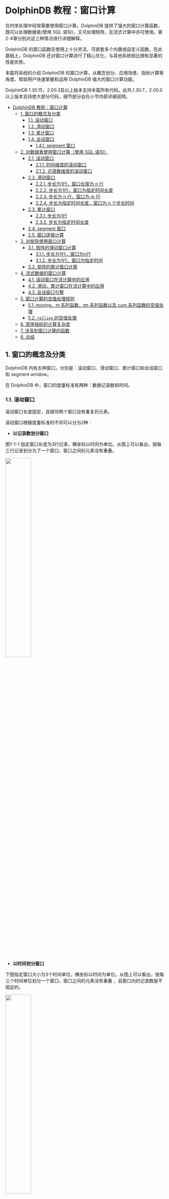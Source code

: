 # DolphinDB 教程：窗口计算

在时序处理中经常需要使用窗口计算。DolphinDB 提供了强大的窗口计算函数，既可以处理数据表(使用 SQL 语句)，又可处理矩阵，在流式计算中亦可使用。第2-4章分别对这三种情况进行详细解释。

DolphinDB 的窗口函数在使用上十分灵活，可嵌套多个内置或自定义函数。在此基础上，DolphinDB 还对窗口计算进行了精心优化，与其他系统相比拥有显著的性能优势。

本篇将系统的介绍 DolphinDB 的窗口计算，从概念划分、应用场景、指标计算等角度，帮助用户快速掌握和运用 DolphinDB 强大的窗口计算功能。

DolphinDB 1.30.15，2.00.3及以上版本支持本篇所有代码。此外,1.30.7，2.00.0以上版本支持绝大部分代码，细节部分会在小节内部详细说明。

- [DolphinDB 教程：窗口计算](#dolphindb-教程窗口计算)
  - [1. 窗口的概念及分类](#1-窗口的概念及分类)
    - [1.1. 滚动窗口](#11-滚动窗口)
    - [1.2. 滑动窗口](#12-滑动窗口)
    - [1.3. 累计窗口](#13-累计窗口)
    - [1.4. 会话窗口](#14-会话窗口)
      - [1.4.1. segment 窗口](#141-segment-窗口)
  - [2. 对数据表使用窗口计算（使用 SQL 语句）](#2-对数据表使用窗口计算使用-sql-语句)
    - [2.1. 滚动窗口](#21-滚动窗口)
      - [2.1.1. 时间维度的滚动窗口](#211-时间维度的滚动窗口)
      - [2.1.2. 记录数维度的滚动窗口](#212-记录数维度的滚动窗口)
    - [2.2. 滑动窗口](#22-滑动窗口)
      - [2.2.1. 步长为1行，窗口长度为 n 行](#221-步长为1行窗口长度为-n-行)
      - [2.2.2. 步长为1行，窗口为指定时间长度](#222-步长为1行窗口为指定时间长度)
      - [2.2.3. 步长为 n 行，窗口为 m 行](#223-步长为-n-行窗口为-m-行)
      - [2.2.4. 步长为指定时间长度，窗口为 n 个步长时间](#224-步长为指定时间长度窗口为-n-个步长时间)
    - [2.3. 累计窗口](#23-累计窗口)
      - [2.3.1. 步长为1行](#231-步长为1行)
      - [2.3.2. 步长为指定时间长度](#232-步长为指定时间长度)
    - [2.4. segment 窗口](#24-segment-窗口)
    - [2.5. 窗口连接计算](#25-窗口连接计算)
  - [3. 对矩阵使用窗口计算](#3-对矩阵使用窗口计算)
    - [3.1. 矩阵的滑动窗口计算](#31-矩阵的滑动窗口计算)
      - [3.1.1. 步长为1行，窗口为n行](#311-步长为1行窗口为n行)
      - [3.1.2. 步长为1行，窗口为指定时间](#312-步长为1行窗口为指定时间)
    - [3.2. 矩阵的累计窗口计算](#32-矩阵的累计窗口计算)
  - [4. 流式数据的窗口计算](#4-流式数据的窗口计算)
    - [4.1. 滚动窗口在流计算中的应用](#41-滚动窗口在流计算中的应用)
    - [4.2. 滑动、累计窗口在流计算中的应用](#42-滑动累计窗口在流计算中的应用)
    - [4.3. 会话窗口引擎](#43-会话窗口引擎)
  - [5. 窗口计算的空值处理规则](#5-窗口计算的空值处理规则)
    - [5.1. moving，m 系列函数，tm 系列函数以及 cum 系列函数的空值处理](#51-movingm-系列函数tm-系列函数以及-cum-系列函数的空值处理)
    - [5.2. `rolling` 的空值处理](#52-rolling-的空值处理)
  - [6. 常用指标的计算复杂度](#6-常用指标的计算复杂度)
  - [7. 涉及到窗口计算的函数](#7-涉及到窗口计算的函数)
  - [8. 总结](#8-总结)

## 1. 窗口的概念及分类

DolphinDB 内有五种窗口，分别是：滚动窗口、滑动窗口、累计窗口和会话窗口和 segment window。

在 DolphinDB 中，窗口的度量标准有两种：数据记录数和时间。

### 1.1. 滚动窗口

滚动窗口长度固定，且相邻两个窗口没有重复的元素。

滚动窗口根据度量标准的不同可以分为2种：

- **以记录数划分窗口**

图1-1-1 指定窗口长度为3行记录，横坐标以时间为单位。从图上可以看出，按每三行记录划分为了一个窗口，窗口之间的元素没有重叠。  

<img src="./images/Window_Calculations_in_DolphinDB/1_1_1.png" width=40%>

- **以时间划分窗口**

下图指定窗口大小为3个时间单位，横坐标以时间为单位。从图上可以看出，按每三个时间单位划分一个窗口，窗口之间的元素没有重叠 ，且窗口内的记录数是不固定的。

<img src="./images/Window_Calculations_in_DolphinDB/1_1_2.png" width=40%>

### 1.2. 滑动窗口

滑动窗口，即指定长度的窗口根据步长进行滑动。与滚动窗口不同，滑动窗口相邻两个窗口可能包括重复的元素。滑动窗口的窗口长度与步长既可为记录数，亦可为时间长度。

滑动窗口根据度量标准的不同可以分为2种：

- **以记录数划分窗口**

图1-2-1 指定窗口大小为6行记录，窗口每次向后滑动1行记录。

<img src="./images/Window_Calculations_in_DolphinDB/1_2_1.png" width=42%>

- **以时间划分窗口**
  - **步长为1行**
  
  图1-2-2 指定窗口大小为3个时间单位，窗口以右边界为基准进行前向计算，窗口每次向后滑动1行记录。
  
  <img src="./images/Window_Calculations_in_DolphinDB/1_2_2.png" width=42%>
  
  - **步长为指定时间长度**  

  图1-2-3 指定窗口大小为4个时间单位，每次向后滑动2个时间单位。

  <img src="./images/Window_Calculations_in_DolphinDB/1_2_3.png" width=45%>

### 1.3. 累计窗口

累计窗口，即窗口的起始边界固定，结束边界不断右移，因此窗口长度不断增加。
累计窗口根据度量标准的不同可以分为2种：

- **步长为1行**

图1-3-1 窗口右边界每次右移1行，窗口大小累计增加。

<img src="./images/Window_Calculations_in_DolphinDB/1_3_1.png" width=40%>

- **步长为指定时间长度**

图1-3-2 窗口右边界每次右移2个时间单位，窗口大小累计增加。

<img src="./images/Window_Calculations_in_DolphinDB/1_3_2.png" width=42%>

### 1.4. 会话窗口

会话窗口之间的切分，是依据某段时长的空白：若某条数据之后指定时间长度内无数据进入，则该条数据为一个窗口的终点，之后第一条新数据为下一个窗口的起点。会话窗口的窗口长度可变。

<img src="./images/Window_Calculations_in_DolphinDB/1_4.png" width=42%>

#### 1.4.1. segment 窗口

segment 窗口根据连续的相同元素切分窗口。其窗口长度可变。

<img src="./images/Window_Calculations_in_DolphinDB/1_5.png" width=57%>

## 2. 对数据表使用窗口计算（使用 SQL 语句）

本章将介绍 DolphinDB 在 SQL 中的窗口计算：滚动窗口、滑动窗口、累计窗口，segment 窗口，以及窗口连接。

### 2.1. 滚动窗口

#### 2.1.1. 时间维度的滚动窗口

在SQL中，可使用 `interval`, `bar`, `dailyAlignedBar` 等函数配合 `group by` 语句实现滚动窗口的聚合计算。

下面的例子根据10:00:00到10:05:59每秒更新的数据，使用 `bar` 函数每2分钟统计一次交易量之和：

```

t=table(2021.11.01T10:00:00..2021.11.01T10:05:59 as time, 1..360 as volume)
select sum(volume) from t group by bar(time, 2m)

# output

bar_time            sum_volume
------------------- ----------
2021.11.01T10:00:00 7260      
2021.11.01T10:02:00 21660     
2021.11.01T10:04:00 36060  

```

`bar` 函数的分组规则是将每条记录最近的能整除 *interval* 参数的时间作为开始时间。对于给定窗口起始时刻（且该时刻不能被 *interval* 整除）的场景，`bar` 函数不适用。
在金融场景中，在交易时段之外也存在一些数据输入，但是在做数据分析的时候并不会用到这些数据；在期货市场，通常涉及到两个交易时间段，有些时段会隔天。`dailyAlignedBar` 函数可以设置每天的起始时间和结束时间，很好地解决了这类场景的聚合计算问题。

以期货市场为例，数据模拟为国内期货市场的两个交易时段，分别为下午1:30-3:00和晚上9:00-凌晨2:30。使用 `dailyAlignedBar` 函数计算每个交易时段中的7分钟均价。

```
sessions = 13:30:00 21:00:00
ts = 2021.11.01T13:30:00..2021.11.01T15:00:00 join 2021.11.01T21:00:00..2021.11.02T02:30:00
ts = ts join (ts+60*60*24)
t = table(ts, rand(10.0, size(ts)) as price)

select avg(price) as price, count(*) as count from t group by dailyAlignedBar(ts, sessions, 7m) as k7

 # output
 
k7                  price             count
------------------- ----------------- -----
2021.11.01T13:30:00 4.815287529108381 420  
2021.11.01T13:37:00 5.265409774828835 420  
2021.11.01T13:44:00 4.984934388122167 420  
...
2021.11.01T14:47:00 5.031795592230213 420  
2021.11.01T14:54:00 5.201864532018313 361  
2021.11.01T21:00:00 4.945093814017518 420 


//如果使用bar函数会不达预期
select avg(price) as price, count(*) as count from t group by bar(ts, 7m) as k7

 # output

k7                  price             count
------------------- ----------------- -----
2021.11.01T13:26:00 5.220721067537347 180       //时间从13:26:00开始，不符合预期
2021.11.01T13:33:00 4.836406542137931 420  
2021.11.01T13:40:00 5.100716347573325 420  
2021.11.01T13:47:00 5.041169475132067 420  
2021.11.01T13:54:00 4.853431270784876 420  
2021.11.01T14:01:00 4.826169502311608 420  
```

期货市场中有一些不活跃的期货，一段时间内可能都没有报价，但是在数据分析的时候需要每2秒输出该期货的数据，这个场景下就需要用到 `interval` 函数进行插值处理。

在以下示例中，缺失值使用前一个值进行填充。如果同一窗口内有重复值，则用最后一个作为输出值。

```
t=table(2021.01.01T01:00:00+(1..5 join 9..11) as time, take(`CLF1,8) as contract, 50..57 as price)

select last(contract) as contract, last(price) as price from t group by interval(time, 2s,"prev") 

 # output

interval_time       contract price
------------------- -------- -----
2021.01.01T01:00:00 CLF1     50   
2021.01.01T01:00:02 CLF1     52   
2021.01.01T01:00:04 CLF1     54   
2021.01.01T01:00:06 CLF1     54   
2021.01.01T01:00:08 CLF1     55   
2021.01.01T01:00:10 CLF1     57   

//如果使用bar函数会不达预期

select last(contract) as contract, last(price) as price from t group by bar(time, 2s)

bar_time            contract price
------------------- -------- -----
2021.01.01T01:00:00 CLF1     50   
2021.01.01T01:00:02 CLF1     52   
2021.01.01T01:00:04 CLF1     54   
2021.01.01T01:00:08 CLF1     55   
2021.01.01T01:00:10 CLF1     57    
```

#### 2.1.2. 记录数维度的滚动窗口

除了时间维度可以做滚动窗口计算之外，记录数维度也可以做滚动窗口计算。在股票市场临近收盘的时候，往往一分钟之内的交易量、笔数是非常大的，做策略时如果单从时间维度去触发可能会导致偏差。因此分析师有时会想要从每100笔交易而非每一分钟的角度去做策略，这个时候就可以用 `rolling` 函数实现。

下面是某天股票市场最后一分钟内对每100笔交易做成交量之和的例子：

```
t=table(2021.01.05T02:59:00.000+(1..2000)*30 as time, take(`CL,2000) as sym, 10* rand(50, 2000) as vol)

select rolling(last,time,100,100) as last_time,rolling(last,t.sym,100,100) as sym, rolling(sum,vol,100,100) as vol_100_sum from t

 # output (每次结果会因为rand函数结果而不同)

last_time               sym vol_100_sum
----------------------- --- -----------
2021.01.05T02:59:03.000 CL 24,900
2021.01.05T02:59:06.000 CL 24,390
2021.01.05T02:59:09.000 CL 24,340
2021.01.05T02:59:12.000 CL 24,110
2021.01.05T02:59:15.000 CL 23,550
2021.01.05T02:59:18.000 CL 25,530
2021.01.05T02:59:21.000 CL 26,700
2021.01.05T02:59:24.000 CL 26,790
2021.01.05T02:59:27.000 CL 27,090
2021.01.05T02:59:30.000 CL 25,610
2021.01.05T02:59:33.000 CL 23,710
2021.01.05T02:59:36.000 CL 23,920
2021.01.05T02:59:39.000 CL 23,000
2021.01.05T02:59:42.000 CL 24,490
2021.01.05T02:59:45.000 CL 23,810
2021.01.05T02:59:48.000 CL 22,230
2021.01.05T02:59:51.000 CL 25,380
2021.01.05T02:59:54.000 CL 25,830
2021.01.05T02:59:57.000 CL 24,020
2021.01.05T03:00:00.000 CL 25,150
```

### 2.2. 滑动窗口

使用滑动窗口处理表数据有以下四种情况：

#### 2.2.1. 步长为1行，窗口长度为 n 行

此类情况可使用 m 系列函数，`moving`函数，或者 `rolling` 函数。

从1.30.16/2.00.4版本开始，亦可使用 [`window`](../funcs/ho_funcs/window.dita) 函数。`window` 函数与 `moving` 函数类似，均为高阶函数，不同的是，`window` 函数更为灵活，不同于 `moving` 函数的窗口右边界是固定的， `window` 函数的左右边界均可自由设定。

下面以[`msum`](../funcs/m/msum.dita)为例，滑动计算窗口长度为5行的vol值之和。

```
t=table(2021.11.01T10:00:00 + 0 1 2 5 6 9 10 17 18 30 as time, 1..10 as vol)

select time, vol, msum(vol,5,1) from t

 # output

time                vol msum_vol
------------------- --- --------
2021.11.01T10:00:00 1   1       
2021.11.01T10:00:01 2   3       
2021.11.01T10:00:02 3   6       
2021.11.01T10:00:05 4   10      
2021.11.01T10:00:06 5   15    
...
```

DolphinDB SQL可以通过 `context by` 对各个不同的 symbol 在组内进行窗口计算。`context by` 是DolphinDB 独有的功能，是对标准 SQL 语句的拓展，具体其他用法参照：[`context by`](../progr/sql/contextBy.dita)

```
t=table(2021.11.01T10:00:00 + 0 1 2 5 6 9 10 17 18 30 join 0 1 2 5 6 9 10 17 18 30 as time, 1..20 as vol, take(`A,10) join take(`B,10) as sym)

select time, sym, vol, msum(vol,5,1) from t context by sym

 # output

time                sym vol msum_vol
------------------- --- --- --------
2021.11.01T10:00:00 A   1   1       
2021.11.01T10:00:01 A   2   3       
2021.11.01T10:00:02 A   3   6       
...    
2021.11.01T10:00:30 A   10  40      
2021.11.01T10:00:00 B   11  11      
2021.11.01T10:00:01 B   12  23      
...    
2021.11.01T10:00:30 B   20  90 
```

m 系列函数是经过优化的窗口函数，如果想要使用自定义函数做窗口计算，DolphinDB 支持在 `moving` 函数、`window` 函数和 `rolling` 函数中使用自定义聚合函数。下面以 `moving` 嵌套自定义聚合函数为例：

以下的行情数据有四列(代码，日期，close 和 volume)，按照代码分组，组内按日期排序。设定窗口大小为20，在窗口期内按照 volume 排序，取 volume 最大的五条数据的平均 close 的计算。

```
//t是模拟的四列数据
t = table(take(`IBM, 100) as code, 2020.01.01 + 1..100 as date, rand(100,100) + 20 as volume, rand(10,100) + 100.0 as close)

//1.30.15及以上版本可以用一行代码实现
//moving 支持用户使用自定义匿名聚合函数
select code, date, moving(defg(vol, close){return close[isort(vol, false).subarray(0:min(5,close.size()))].avg()}, (volume, close), 20) from t context by code 

//其他版本可以用自定义命名聚合函数实现：
defg top_5_close(vol,close){
return close[isort(vol, false).subarray(0:min(5,close.size()))].avg()
}
select code, date, moving(top_5_close,(volume, close), 20) from t context by code 
```

在做数据分析的时候，还会经常用到窗口嵌套窗口的操作。
举一个更复杂的例子：在做 [101 Formulaic Alphas](http://www.followingthetrend.com/?mdocs-file=3424) 中98号因子计算的时候，DolphinDB可以运用窗口嵌套窗口的方法，将原本在C#中需要几百行的代码，简化成几行代码，且计算性能也有接近三个数量级的提升。
trade 表有需要可以自行模拟数据，或用 sample 数据 [CNTRADE](data/window_cal/CNTRADE.zip)。

```
// 输入表trade的schema如下，如需要可自行模拟数据。

name       typeString typeInt 
---------- ---------- ------- 
ts_code    SYMBOL     17             
trade_date DATE       6              
open       DOUBLE     16             
vol        DOUBLE     16             
amount     DOUBLE     16    

// alpha 98 计算：

def normRank(x){
 return rank(x)\x.size()
}

def alpha98SQL(t){
 update t set adv5 = mavg(vol, 5), adv15 = mavg(vol, 15) context by ts_code
 update t set rank_open = normRank(open), rank_adv15 = normRank(adv15) context by trade_date
 update t set decay7 = mavg(mcorr(vwap, msum(adv5, 26), 5), 1..7), decay8 = mavg(mrank(9 - mimin(mcorr(rank_open, rank_adv15, 21), 9), true, 7), 1..8) context by ts_code
 return select ts_code, trade_date, normRank(decay7)-normRank(decay8) as a98 from t context by trade_date 
}

input = select trade_date,ts_code,amount*1000/(vol*100 + 1) as vwap,vol,open from trade
timer alpha98DDBSql = alpha98SQL(input)
```

#### 2.2.2. 步长为1行，窗口为指定时间长度

此类情况可使用 tm 系列或者 tmoving 系列函数。

从1.30.16/2.00.4版本开始，亦可使用 [`twindow`](../funcs/ho_funcs/twindow.dita) 函数。`twindow` 函数与 `tmoving` 函数类似，均为高阶函数，不同的是，`twindow` 函数更为灵活，不同于 `tmoving` 函数的窗口右边界是固定的， `twindow` 函数的左右边界均可自由设定。

下面以```tmsum```为例，计算滑动窗口长度为5秒的 vol 值之和。

```
//1.30.14，2.00.2以上版本支持 tmsum 函数。
t=table(2021.11.01T10:00:00 + 0 1 2 5 6 9 10 17 18 30 as time, 1..10 as vol)
select time, vol, tmsum(time,vol,5s) from t

 # output
time                vol tmsum_time
------------------- --- ----------
2021.11.01T10:00:00 1   1         
2021.11.01T10:00:01 2   3         
2021.11.01T10:00:02 3   6         
2021.11.01T10:00:05 4   9         
2021.11.01T10:00:06 5   12        
2021.11.01T10:00:09 6   15        
2021.11.01T10:00:10 7   18        
2021.11.01T10:00:17 8   8         
2021.11.01T10:00:18 9   17        
2021.11.01T10:00:30 10  10  
```

实际场景中，计算历史分位的时候也会广泛运用到这类情况的窗口计算，具体在[步长为1行窗口为n行](#步长为1行窗口为n行)这一小节介绍。

#### 2.2.3. 步长为 n 行，窗口为 m 行

此类情况可使用高阶函数 [`rolling`](../funcs/ho_funcs/rolling.dita)。

下面的例子计算步长为3行，窗口长度为6行的 vol 值之和。与 `interval` 函数不同的是，`rolling` 不会对缺失值进行插值，如果窗口内的元素个数不足窗口大小，该窗口不会被输出。 该例子中，数据一共是10条，在前两个窗口计算完之后，第三个窗口因为只有4条数据，所以不输出第三个窗口的结果。

```
t=table(2021.11.01T10:00:00+0 3 5 6 7 8 15 18 20 29 as time, 1..10 as vol)
select rolling(last,time,6,3) as last_time, rolling(sum,vol,6,3) as sum_vol from t

 # output

last_time           sum_vol
------------------- -------
2021.11.01T10:00:08 21     
2021.11.01T10:00:20 39
```

#### 2.2.4. 步长为指定时间长度，窗口为 n 个步长时间

此类情况可使用 `interval` 函数配合 `group by` 语句。下面的例子以5秒为窗口步长，10秒为窗口长度，计算 vol 值之和。

推荐使用1.30.14, 2.00.2及以上版本使用 `interval` 函数。

```
t=table(2021.11.01T10:00:00+0 3 5 6 7 8 15 18 20 29 as time, 1..10 as vol)
select sum(vol) from t group by interval(time, 10s, "null", 5s)

 # output

interval_time       sum_vol
------------------- -------
2021.11.01T10:00:00 21     
2021.11.01T10:00:05 18     
2021.11.01T10:00:10 15       
2021.11.01T10:00:15 24     
2021.11.01T10:00:20 19     
2021.11.01T10:00:25 10    
```

2.1.1.1中 interval 的场景可以看作是窗口长度与步长相等的特殊的滑动窗口，而本节则是窗口长度为 n 倍步长时间的滑动窗口。

### 2.3. 累计窗口

累计窗口有两种情况：一种是步长是1行，另一种是步长为指定时间长度。

#### 2.3.1. 步长为1行

步长为1行的累计窗口计算在 SQL 中通常直接用 `cum` 系列函数。下面是累计求和 `cumsum` 的例子：

```
t=table(2021.11.01T10:00:00..2021.11.01T10:00:04 join 2021.11.01T10:00:06..2021.11.01T10:00:10 as time,1..10 as vol)
select *, cumsum(vol) from t 

# output

time                vol cum_vol
------------------- --- -------
2021.11.01T10:00:00 1   1      
2021.11.01T10:00:01 2   3      
2021.11.01T10:00:02 3   6      
2021.11.01T10:00:03 4   10     
2021.11.01T10:00:04 5   15     
2021.11.01T10:00:06 6   21     
2021.11.01T10:00:07 7   28     
2021.11.01T10:00:08 8   36     
2021.11.01T10:00:09 9   45     
2021.11.01T10:00:10 10  55     
```

在实际场景中经常会用 cum 系列函数与 `context by` 连用，做分组内累计计算。比如行情数据中，根据各个不同股票的代码，做各自的累计成交量。

```
t=table(2021.11.01T10:00:00 + 0 1 2 5 6 9 10 17 18 30 join 0 1 2 5 6 9 10 17 18 30 as time, 1..20 as vol, take(`A,10) join take(`B,10) as sym)
select*, cumsum(vol) as cumsum_vol from t context by sym

# output

time                vol sym cumsum_vol
------------------- --- --- ----------
2021.11.01T10:00:00 1   A   1         
2021.11.01T10:00:01 2   A   3         
...      
2021.11.01T10:00:18 9   A   45        
2021.11.01T10:00:30 10  A   55        
2021.11.01T10:00:00 11  B   11        
2021.11.01T10:00:01 12  B   23        
...      
2021.11.01T10:00:18 19  B   135       
2021.11.01T10:00:30 20  B   155       
```

#### 2.3.2. 步长为指定时间长度

要在SQL中实现步长为指定时间长度的累计窗口计算，可以使用 `bar` 函数搭配 `cgroup by` 来实现。

```
t=table(2021.11.01T10:00:00..2021.11.01T10:00:04 join 2021.11.01T10:00:06..2021.11.01T10:00:10 as time,1..10 as vol)
select sum(vol) from t cgroup by bar(time, 5s) as time order by time

# output

time                sum_vol
------------------- -------
2021.11.01T10:00:00 15     
2021.11.01T10:00:05 45     
2021.11.01T10:00:10 55  
```

### 2.4. segment 窗口

以上所有例子中，窗口大小均固定。在 DolphinDB 中亦可将连续的相同元素作为一个窗口，用 `segment`来实现。实际场景中，`segment` 经常用于逐笔数据中。

下面的例子是根据 order_type 中的数据进行窗口分割，连续相同的 order_type 做累计成交额计算。

```
vol = 0.1 0.2 0.1 0.2 0.1 0.2 0.1 0.2 0.1 0.2 0.1 0.2
order_type = 0 0 1 1 1 2 2 1 1 3 3 2;
t = table(vol,order_type);
select *, cumsum(vol) as cumsum_vol from t context by segment(order_type);

# output

vol order_type cumsum_vol
--- ---------- ----------
0.1 0          0.1       
0.2 0          0.3       
0.1 1          0.1       
0.2 1          0.3       
0.1 1          0.4       
0.2 2          0.2       
0.1 2          0.3       
0.2 1          0.2       
0.1 1          0.3       
0.2 3          0.2       
0.1 3          0.3       
0.2 2          0.2  
```

### 2.5. 窗口连接计算

在 DolphinDB 中，除了常规的窗口计算之外，还支持窗口连接计算。即在表连接的同时，进行窗口计算。可以通过  `wj` 和 `pwj` 函数来实现 。

`window join` 基于左表每条记录的时间戳，确定一个时间窗口，并计算对应时间窗口内右表的数据。左表每滑动一条记录，都会与右表窗口计算的结果连接。因为窗口的左右边界均可以指定，也可以为负数，所以也可以看作非常灵活的滑动窗口。

详细用法参见用户手册 [`window join`](../progr/sql/windowjoin.dita)。

```
//data
t1 = table(1 1 2 as sym, 09:56:06 09:56:07 09:56:06 as time, 10.6 10.7 20.6 as price)
t2 = table(take(1,10) join take(2,10) as sym, take(09:56:00+1..10,20) as time, (10+(1..10)\10-0.05) join (20+(1..10)\10-0.05) as bid, (10+(1..10)\10+0.05) join (20+(1..10)\10+0.05) as offer, take(100 300 800 200 600, 20) as volume);

//window join
wj(t1, t2, -5s:0s, <avg(bid)>, `sym`time);

# output

sym time     price  avg_bid           
--- -------- ----- -------
1   09:56:06 10.6 10.3
1   09:56:07 10.7 10.4
2   09:56:06 20.6 20.3        
```

由于窗口可以灵活设置，所以不仅是多表连接的时候会用到，单表内部的窗口计算也可以用到 `window join`。下面的例子可以看作是 t2 表中每一条数据做一个 (time-6s) 到 (time+1s) 的计算。

```
t2 = table(take(1,10) join take(2,10) as sym, take(09:56:00+1..10,20) as time, (10+(1..10)\10-0.05) join (20+(1..10)\10-0.05) as bid, (10+(1..10)\10+0.05) join (20+(1..10)\10+0.05) as offer, take(100 300 800 200 600, 20) as volume);

wj(t2, t2, -6s:1s, <avg(bid)>, `sym`time);

# output

sym time     bid   offer volume avg_bid           
--- -------- ---- ------ ------ --------
1   09:56:01 10.05 10.15 100    10.1
...  
1   09:56:08 10.75 10.85 800    10.5              
1   09:56:09 10.85 10.95 200    10.6
1   09:56:10 10.95 11.05 600    10.65             
2   09:56:01 20.05 20.15 100    20.1
2   09:56:02 20.15 20.25 300    20.15
...
2   09:56:08 20.75 20.85 800    20.5              
2   09:56:09 20.85 20.9  200    20.6
2   09:56:10 20.95 21.05 600    20.65
```

从1.30.16/2.00.4版本开始，亦可使用 `window` 函数以及 `twindow` 函数实现单表内部的灵活窗口计算。

以上 `wj` 的代码也可以用 `twindow` 或 `window` 实现：

```
t2 = table(take(1,10) join take(2,10) as sym, take(09:56:00+1..10,20) as time, (10+(1..10)\10-0.05) join (20+(1..10)\10-0.05) as bid, (10+(1..10)\10+0.05) join (20+(1..10)\10+0.05) as offer, take(100 300 800 200 600, 20) as volume);

//twindow
select *, twindow(avg,t2.bid,t2.time,-6s:1s) from t2 context by sym

//window
select *, window(avg, t2.time.indexedSeries(t2.bid), -6s:1s) from t2 context by sym

# output

sym time     bid   offer volume avg_bid           
--- -------- ---- ------ ------ --------
1   09:56:01 10.05 10.15 100    10.1
...  
1   09:56:08 10.75 10.85 800    10.5              
1   09:56:09 10.85 10.95 200    10.6
1   09:56:10 10.95 11.05 600    10.65             
2   09:56:01 20.05 20.15 100    20.1
2   09:56:02 20.15 20.25 300    20.15
...
2   09:56:08 20.75 20.85 800    20.5              
2   09:56:09 20.85 20.9  200    20.6
2   09:56:10 20.95 21.05 600    20.65
```

## 3. 对矩阵使用窗口计算

表的窗口计算在前一章节已经描述，所以在这一章节中着重讨论矩阵的计算。

### 3.1. 矩阵的滑动窗口计算

滑动窗口 m 系列函数以及 `window` 函数可以用于处理矩阵，在矩阵每列内进行计算，返回一个与输入矩阵维度相同的矩阵。如果滑动维度为时间，则要先使用 [`setIndexedMatrix!`](../funcs/s/setIndexedMatrix_.dita) 函数将矩阵的行与列标签设为索引。这里需要注意的是，行与列标签均须严格递增。

首先我们新建一个矩阵，并将其设为 IndexedMatrix：

```
m=matrix(1..4 join 6, 11..13 join 8..9)
m.rename!(2020.01.01..2020.01.04 join 2020.01.06,`A`B)
m.setIndexedMatrix!();
```

#### 3.1.1. 步长为1行，窗口为n行

m 系列函数的参数可以是一个正整数（记录数维度）或一个 duration（时间维度）。通过设定不同的参数，可以指定理想的滑动窗口类型。

以 `msum` 滑动求和为例。以下例子是对一个矩阵内部，对每一列进行窗口长度为3行的滑动求和计算。

```
msum(m,3,1)

# output

           A  B 
           -- --
2020.01.01|1  11
2020.01.02|3  23
2020.01.03|6  36
2020.01.04|9  33
2020.01.06|13 30
```

矩阵运算中，也可以做复杂的窗口嵌套。曾在2.2.1节中提到的98号因子也可以在矩阵中通过几行代码实现（trade 表有需要可以自行模拟数据，或用 sample 数据  [CNTRADE](data/window_cal/CNTRADE.zip)）：

```
// 输入表trade的schema如下，如需要可自行模拟数据：

name       typeString typeInt 
---------- ---------- ------- 
ts_code    SYMBOL     17             
trade_date DATE       6              
open       DOUBLE     16             
vol        DOUBLE     16             
amount     DOUBLE     16   

// alpha 98 的矩阵计算

def prepareDataForDDBPanel(){
 t = select trade_date,ts_code,amount*1000/(vol*100 + 1) as vwap,vol,open from trade 
 return dict(`vwap`open`vol, panel(t.trade_date, t.ts_code, [t.vwap, t.open, t.vol]))
}

def myrank(x) {
 return rowRank(x)\x.columns()
}

def alpha98Panel(vwap, open, vol){
 return myrank(mavg(mcorr(vwap, msum(mavg(vol, 5), 26), 5), 1..7)) - myrank(mavg(mrank(9 - mimin(mcorr(myrank(open), myrank(mavg(vol, 15)), 21), 9), true, 7), 1..8))
}

input = prepareDataForDDBPanel()
alpha98DDBPanel = alpha98Panel(input.vwap, input.open, input.vol)
```

#### 3.1.2. 步长为1行，窗口为指定时间

以```msum```滑动求和为例。以下例子是对一个矩阵内部，每一列根据左边的时间列进行窗口大小为3天的滑动求和计算。

```
msum(m,3d)

# output

           A  B 
           -- --
2020.01.01|1  11
2020.01.02|3  23
2020.01.03|6  36
2020.01.04|9  33
2020.01.06|10 17
```

在实际运用中，这类矩阵窗口运算非常常见。比如在做历史分位的计算中，将数据转化为 IndexedMatrix 之后，直接用一行代码就可以得到结果了。

下面例子对 m 矩阵做10年的历史分位计算：

```
//推荐使用1.30.14, 2.00.2及以上版本来使用 mrank 函数。
mrank(m, true, 10y, percent=true)

# output
           A B   
           - ----
2020.01.01|1 1   
2020.01.02|1 1   
2020.01.03|1 1   
2020.01.04|1 0.25
2020.01.06|1 0.4
```

### 3.2. 矩阵的累计窗口计算

在矩阵中，累计函数 `cum` 系列也可以直接使用。以 `cumsum` 为例：

```
cumsum(m)

 # output 

            A  B 
           -- --
2020.01.01|1  11
2020.01.02|3  23
2020.01.03|6  36
2020.01.04|10 44
2020.01.06|16 53
```

结果为在矩阵的每一列，计算累计和。

## 4. 流式数据的窗口计算

在 DolphindDB 中，设计了许多内置的流计算引擎。有些支持聚合计算，有些则支持滑动窗口或者累计窗口计算，也有针对于流数据的会话窗口引擎，可以满足不同的场景需求。下面根据不同窗口以及引擎分别介绍。

### 4.1. 滚动窗口在流计算中的应用

实际场景中，滚动窗口计算在流数据中的应用最为广泛，比如5分钟 k 线，1分钟累计交易量等。滚动窗口在流计算中的应用通过各种时间序列引擎实现。

`createTimeSeriesEngine` 时间序列引擎应用广泛，类似的引擎还有 `createDailyTimeSeriesEngine` 与 `createSessionWindowEngine`。`createDailyTimeSeriesEngine` 与 `dailyAlignedBar`类似，可以指定时间段进行窗口计算，而非按照流入数据的时间窗口聚合计算。`createSessionWindowEngine` 会在4.3中详细介绍。
本节以 `createTimeSeriesEngine` 为例。

下例中，时间序列引擎 timeSeries1 订阅流数据表 trades，实时计算表 trades 中过去1分钟内每只股票交易量之和。

```
share streamTable(1000:0, `time`sym`volume, [TIMESTAMP, SYMBOL, INT]) as trades
output1 = table(10000:0, `time`sym`sumVolume, [TIMESTAMP, SYMBOL, INT])
timeSeries1 = createTimeSeriesEngine(name="timeSeries1", windowSize=60000, step=60000, metrics=<[sum(volume)]>, dummyTable=trades, outputTable=output1, timeColumn=`time, useSystemTime=false, keyColumn=`sym, garbageSize=50, useWindowStartTime=false)
subscribeTable(tableName="trades", actionName="timeSeries1", offset=0, handler=append!{timeSeries1}, msgAsTable=true);

insert into trades values(2018.10.08T01:01:01.785,`A,10)
insert into trades values(2018.10.08T01:01:02.125,`B,26)
insert into trades values(2018.10.08T01:01:10.263,`B,14)
insert into trades values(2018.10.08T01:01:12.457,`A,28)
insert into trades values(2018.10.08T01:02:10.789,`A,15)
insert into trades values(2018.10.08T01:02:12.005,`B,9)
insert into trades values(2018.10.08T01:02:30.021,`A,10)
insert into trades values(2018.10.08T01:04:02.236,`A,29)
insert into trades values(2018.10.08T01:04:04.412,`B,32)
insert into trades values(2018.10.08T01:04:05.152,`B,23)

sleep(10)

select * from output1;

 # output

time                    sym sumVolume
----------------------- --- ---------
2018.10.08T01:02:00.000 A   38       
2018.10.08T01:02:00.000 B   40       
2018.10.08T01:03:00.000 A   25       
2018.10.08T01:03:00.000 B   9       


//to drop the time series engine
dropStreamEngine(`timeSeries1)
unsubscribeTable(tableName="trades", actionName="timeSeries1")
undef("trades",SHARED)
```

### 4.2. 滑动、累计窗口在流计算中的应用

另一个常用的引擎是响应式状态引擎 `createReactiveStateEngine`。在这个引擎中，我们可以使用经过优化的状态函数，其中包括累计窗口函数（cum 系列函数）和滑动窗口函数（m 系列函数以及 tm 系列函数）。

`createReactiveStateEngine` 响应式状态引擎的功能非常强大，可以让流数据像 SQL 一样处理，实现批流一体。下面的例子同时展示了 cum 系列函数，m 系列函数和 tm 系列函数在`createReactiveStateEngine` 响应式状态引擎中的作用。

```
//1.30.14，2.00.2以上版本支持tmsum函数。
share streamTable(1000:0, `time`sym`volume, [TIMESTAMP, SYMBOL, INT]) as trades
output2 = table(10000:0, `sym`time`Volume`msumVolume`cumsumVolume`tmsumVolume, [ SYMBOL,TIMESTAMP,INT, INT,INT,INT])
reactiveState1= createReactiveStateEngine(name="reactiveState1", metrics=[<time>,<Volume>,<msum(volume,2,1)>,<cumsum(volume)>,<tmsum(time,volume,2m)>], dummyTable=trades, outputTable=output2, keyColumn="sym")
subscribeTable(tableName="trades", actionName="reactiveState1", offset=0, handler=append!{reactiveState1}, msgAsTable=true);

insert into trades values(2018.10.08T01:01:01.785,`A,10)
insert into trades values(2018.10.08T01:01:02.125,`B,26)
insert into trades values(2018.10.08T01:01:10.263,`B,14)
insert into trades values(2018.10.08T01:01:12.457,`A,28)
insert into trades values(2018.10.08T01:02:10.789,`A,15)
insert into trades values(2018.10.08T01:02:12.005,`B,9)
insert into trades values(2018.10.08T01:02:30.021,`A,10)
insert into trades values(2018.10.08T01:04:02.236,`A,29)
insert into trades values(2018.10.08T01:04:04.412,`B,32)
insert into trades values(2018.10.08T01:04:05.152,`B,23)

sleep(10)

select * from output2

 # output

sym time                    Volume msumVolume cumsumVolume tmsumVolume
--- ----------------------- ------ ---------- ------------ -----------
A   2018.10.08T01:01:01.785 10     10         10           10         
B   2018.10.08T01:01:02.125 26     26         26           26         
A   2018.10.08T01:01:12.457 28     38         38           38         
B   2018.10.08T01:01:10.263 14     40         40           40         
A   2018.10.08T01:02:10.789 15     43         53           53         
B   2018.10.08T01:02:12.005 9      23         49           49         
A   2018.10.08T01:02:30.021 10     25         63           63         
A   2018.10.08T01:04:02.236 29     39         92           54         
B   2018.10.08T01:04:04.412 32     41         81           41         
B   2018.10.08T01:04:05.152 23     55         104          64           

//to drop the reactive state engine

dropAggregator(`reactiveState1)
unsubscribeTable(tableName="trades", actionName="reactiveState1")
undef("trades",SHARED)
```

### 4.3. 会话窗口引擎

`createSessionWindowEngine` 可以根据间隔时间（session gap）切分不同的窗口，即当一个窗口在session gap 时间内没有接收到新数据时，窗口会关闭。所以这个引擎中的window size会根据流入数据的情况发生变化。

具体可以看以下例子：

```
share streamTable(1000:0, `time`volume, [TIMESTAMP, INT]) as trades
output1 = keyedTable(`time,10000:0, `time`sumVolume, [TIMESTAMP, INT])
engine_sw = createSessionWindowEngine(name = "engine_sw", sessionGap = 5, metrics = <sum(volume)>, dummyTable = trades, outputTable = output1, timeColumn = `time)
subscribeTable(tableName="trades", actionName="append_engine_sw", offset=0, handler=append!{engine_sw}, msgAsTable=true)

n = 5
timev = 2018.10.12T10:01:00.000 + (1..n)
volumev = (1..n)%1000
insert into trades values(timev, volumev)

n = 5
timev = 2018.10.12T10:01:00.010 + (1..n)
volumev = (1..n)%1000
insert into trades values(timev, volumev)

n = 3
timev = 2018.10.12T10:01:00.020 + (1..n)
volumev = (1..n)%1000
timev.append!(2018.10.12T10:01:00.027 + (1..n))
volumev.append!((1..n)%1000)
insert into trades values(timev, volumev)

select * from trades;

//传入数据如下：

 time                    volume
----------------------- ------
2018.10.12T10:01:00.001 1     
2018.10.12T10:01:00.002 2     
2018.10.12T10:01:00.003 3     
2018.10.12T10:01:00.004 4     
2018.10.12T10:01:00.005 5     
2018.10.12T10:01:00.011 1     
2018.10.12T10:01:00.012 2     
2018.10.12T10:01:00.013 3     
2018.10.12T10:01:00.014 4     
2018.10.12T10:01:00.015 5     
2018.10.12T10:01:00.021 1     
2018.10.12T10:01:00.022 2     
2018.10.12T10:01:00.023 3     
2018.10.12T10:01:00.028 1     
2018.10.12T10:01:00.029 2     
2018.10.12T10:01:00.030 3    


//经过createSessionWindowEngine会话窗口引擎后，根据session gap=5(ms)聚合形成的窗口计算结果为：
select * from output1

time                    sumVolume
----------------------- ---------
2018.10.12T10:01:00.001 15       
2018.10.12T10:01:00.011 15       
2018.10.12T10:01:00.021 6    

// to drop SessionWindowEngine

unsubscribeTable(tableName="trades", actionName="append_engine_sw")
dropAggregator(`engine_sw)
undef("trades",SHARED)
```

## 5. 窗口计算的空值处理规则

在 DolphinDB 中，各个窗口函数的空值处理略有不同，本节将阐述各个系列函数空值处理的规则：

### 5.1. moving，m 系列函数，tm 系列函数以及 cum 系列函数的空值处理

在 `mrank`，`tmrank` 以及 `cumrank` 函数中，可以指定 NULL 值是否参与计算。其他窗口函数与聚合函数保持一致，计算时忽略 NULL 值。

`moving` 以及大部分 m 系列函数参数里都有一个可选参数 *minPeriods*。若没有指定 *minPeriods*，结果的前 (*window* - 1) 个元素为NULL；若指定了 *minPeriods*，结果的前 ( *minPeriods* - 1) 个元素为 NULL。如果窗口中的值全为 NULL，该窗口的计算结果为 NULL。*minPeriods* 的默认值为 *window* 之值。

一个简单的例子：

```
m=matrix(1..5, 6 7 8 NULL 10)

//不指定 minPeriods 时，由于 minPeriods 默认值与 window 相等，所以结果的前二行均为 NULL。

msum(m,3)

 #0 #1
-- --
     
     
6  21
9  15
12 18

//若指定 minPeriods=1，结果的前二行不是 NULL 值。

 msum(m,3,1)

 #0 #1
-- --
1  6 
3  13
6  21
9  15
12 18
```

### 5.2. `rolling` 的空值处理

与 `moving`函数不同的是，`rolling` 函数不输出前 (*window* - 1) 个元素的 NULL 值结果。可以通过下面的例子来感受：

t 是一个包含 NULL 值的表，我们分别用 `rolling` 和 `moving` 对 vol 这一列做窗口为3行的求和计算。

```
vol=1 2 3 4 NULL NULL NULL 6 7 8
t= table(vol)

//rolling做窗口为3行的滑动求和计算
rolling(sum,t.vol,3)

 # output
[6,9,7,4,,6,13,21]

//moving做窗口为3行的滑动求和计算
moving(sum,t.vol,3)

 # output
[,,6,9,7,4,,6,13,21]

//rolling做窗口为3行，步长为2行的窗口计算
rolling(sum,t.vol,3,2)

 # output
[6,7,,13]     ///最后的窗口没有足够的元素时，不会输出
```

## 6. 常用指标的计算复杂度

假设共有 n 个元素，窗口大小为 m，那么常用的 m 系列，tm 系列函数都经过了优化，其时间复杂度为 O(n)，即每一次计算结果只会把位置0去掉，加入新的观察值。 而 `mrank` 与其他函数稍许不同，计算速度会比其他的慢，原因是其时间复杂度为O(mn)，与其窗口长度有关，窗口越大，复杂度越高。即每一次都会将结果重置。

`moving`，`tmoving`，`rolling`, `window`, `twindow` 这些高阶函数的复杂度与其参数内的 *func* 有关，是没有做过优化的。所以每一次滑动都是整个窗口对于 `func` 函数进行计算，而非 m 系列，tm 系列函数的增量计算。

故相比于 `moving`，`tmoving`，`rolling`, `window`, 和 `twindow` 这些高阶函数， m 系列和 tm 系列函数对于相同的计算功能会有更好的性能。

一个简单的例子：

```
n=1000000
x=norm(0,1, n);

//moving
timer moving(avg, x, 10);
Time elapsed:  243.331 ms

//rolling
timer moving(avg, x, 10);
Time elapsed: 599.389ms

//mavg
timer mavg(x, 10);
Time elapsed: 3.501ms
```

## 7. 涉及到窗口计算的函数

| 聚合函数   | m系列           | ReactiveStateEngine 是否支持 | tm系列       | ReactiveStateEngine 是否支持 | cum系列           | ReactiveStateEngine 是否支持 |
| :--------- | :-------------- | :--------------------------: | :----------- | :--------------------------: | :---------------- | :--------------------------: |
|            | moving（高阶函数）    |              √               | tmoving（高阶函数） |              √               |                   |                              |
|            | window（高阶函数）    |     可用WndowJoinEngine      | twindow（高阶函数） |     可用WndowJoinEngine      |                   |                              |
| avg        | mavg            |              √               | tmavg        |              √               | cumavg            |              √               |
| sum        | msum            |              √               | tmsum        |              √               | cumsum            |              √               |
| beta       | mbeta           |              √               | tmbeta       |              √               | cumbeta           |              √               |
| corr       | mcorr           |              √               | tmcorr       |              √               | cumcorr           |              √               |
| count      | mcount          |              √               | tmcount      |              √               | cumcount          |              √               |
| covar      | mcovar          |              √               | tmcovar      |              √               | cumcovar          |              √               |
| imax       | mimax           |              √               |              |                              |                   |                              |
| imin       | mimin           |              √               |              |                              |                   |                              |
| max        | mmax            |              √               | tmmax        |              √               | cummax            |              √               |
| min        | mmin            |              √               | tmmin        |              √               | cummin            |              √               |
| first      | mfirst          |              √               | tmfirst      |              √               |                   |                              |
| last       | mlast           |              √               | tmlast       |              √               |                   |                              |
| med        | mmed            |              √               | tmmed        |              √               | cummed            |                              |
| prod       | mprod           |              √               | tmprod       |              √               | cumprod           |              √               |
| var        | mvar            |              √               | tmvar        |              √               | cumvar            |              √               |
| varp       | mvarp           |              √               | tmvarp       |              √               | cumvarp           |              √               |
| std        | mstd            |              √               | tmstd        |              √               | cumstd            |              √               |
| stdp       | mstdp           |              √               | tmstdp       |              √               | cumstdp           |              √               |
| skew       | mskew           |              √               | tmskew       |              √               |                   |                              |
| kurtosis   | mkurtosis       |              √               | tmkurtosis   |              √               |                   |                              |
| percentile | mpercentile     |              √               | tmpercentile |              √               | cumpercentile     |                              |
| rank       | mrank           |              √               | tmrank       |              √               | cumrank           |                              |
| wsum       | mwsum           |              √               | tmwsum       |              √               | cumwsum           |              √               |
| wavg       | mwavg           |              √               | tmwavg       |              √               | cumwavg           |              √               |
| ifirstNot       | mifirstNot           |                             |              |                              |                   |                              |
| ilastNot       | milastNot           |                             |              |                              |                   |                              |
| firstNot   |                 |                              |              |                              | cumfirstNot       |              √               |
| lastNot    |                 |                              |              |                              | cumlastNot        |              √               |
| mad        | mmad            |              √               |              |                              |                   |                              |
|            | move            |              √               | tmove        |              √               |                   |                              |
|            | mslr            |              √               |              |                              |                   |                              |
|            | ema             |              √               |              |                              |                   |                              |
|            | kama            |              √               |              |                              |                   |                              |
|            | sma             |              √               |              |                              |                   |                              |
|            | wma             |              √               |              |                              |                   |                              |
|            | dema            |              √               |              |                              |                   |                              |
|            | tema            |              √               |              |                              |                   |                              |
|            | trima           |              √               |              |                              |                   |                              |
|            | t3              |              √               |              |                              |                   |                              |
|            | ma              |              √               |              |                              |                   |                              |
|            | wilder          |              √               |              |                              |                   |                              |
|            | gema            |              √               |              |                              |                   |                              |
|            | linearTimeTrend |              √               |              |                              |                   |                              |
| mse        | mmse            |                              |              |                              |                   |                              |
|            |                 |                              |              |                              | cumPositiveStreak |                              |

其他涉及窗口的函数：  
deltas, ratios, interval, bar, dailyAlignedBar, coevent, createReactiveStateEngine, createDailyTimeSeriesEngine, createReactiveStateEngine, createSessionWindowEngine

## 8. 总结

DolphinDB 中的窗口函数功能非常齐全。合理运用窗口，能够简便地实现各种复杂逻辑，使数据分析步骤更简洁，效率更高。
